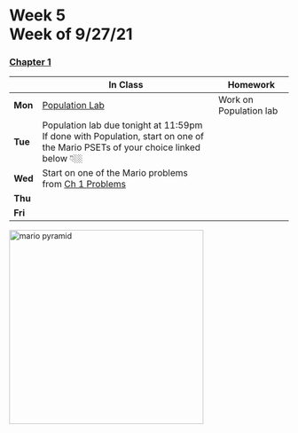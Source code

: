 <meta http-equiv="refresh" content="300"/>

# Week 5<br>Week of 9/27/21 

### [Chapter 1](/apcsp/curriculum/1)  

  |       |In Class               |Homework   |
  |-------|---------              |---------  |
  |**Mon**|[Population Lab](\apcsp\psets\population) |Work on Population lab |
  |**Tue**|Population lab due tonight at 11:59pm<br>If done with Population, start on one of the Mario PSETs of your choice linked below 👇🏼 | |
  |**Wed**|Start on one of the Mario problems from [Ch 1 Problems](https://candib80.github.io/apcsp/curriculum/1/#problems)| |
  |**Thu**| | |
  |**Fri**| | |

<img src="https://i.ytimg.com/vi/NxKVrEbVrCI/hqdefault.jpg" alt="mario pyramid" height="350">

